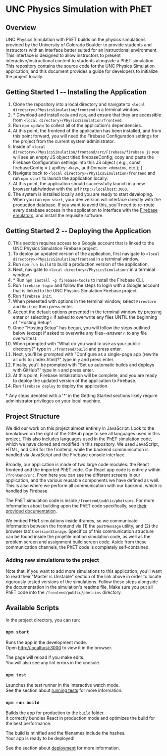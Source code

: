 # UNC Physics Simulation with PhET

## Overview
UNC Physics Simulation with PhET builds on the physics simulations provided by the University of Colorado Boulder to provide students and instructors with an interface better suited for an instructional environment. This interface is designed to allow instructors to present interactive/instructional content to students alongside a PhET simulation. This repository contains the source code for the UNC Physics Simulation application, and this document provides a guide for developers to initialize the project locally.

## Getting Started 1 -- Installing the Application
  1. Clone the repository into a local directory and navigate to `<local directory>/PhysicsSimulation/frontend` in a terminal window.
  2. \* Download and install `node` and `npm`, and ensure that they are accessible from `<local directory>/PhysicsSimulation/frontend`.
  3. Run `npm update` to collect all of the application's dependencies.
  4. At this point, the frontend of the application has been installed, and from this point forward, you will need the Firebase Configuration settings for the project from the current system administrator.
  6. Inside of `<local directory>/PhysicsSimulation/frontend/src/Firebase/firebase.js` you will see an empty JS object titled firebaseConfig; copy and paste the Firebase Configuration settings into this JS object ( e.g., const firebaseConfig = { apiKey: `<key>`, authDomain: `<domain>`, etc.}; ).
  7. Navigate back to `<local directory>/PhysicsSimulation/frontend` and run `npm start` to launch the application locally.
  8. At this point, the application should successfully launch in a new browser tab/window with the url `http://localhost:3000`.
  9. The system is installed locally and you are ready to start developing. When you run `npm start`, your dev version will interface directly with the production database. If you want to avoid this, you'll need to re-route every database access in the application to interface with the [Firebase emulators](https://firebase.google.com/docs/emulator-suite), and install the requisite software.

## Getting Started 2 -- Deploying the Application
  0. This section requires access to a Google account that is linked to the UNC Physics Simulation Firebase project.
  1. To deploy an updated version of the application, first navigate to `<local directory>/PhysicsSimulation/frontend` in a terminal window.
  2. Run `npm run build` to build a production version of the application.
  3. Next, navigate to `<local directory>/PhysicsSimulation/` in a terminal window.
  5. \* Run `npm install -g firebase-tools` to install the Firebase CLI.
  6. Run `firebase login` and follow the steps to login with a Google account that is linked to the UNC Physics Simulation Firebase project.
  7. Run `firebase init`.
  8. When presented with options in the terminal window, select `Firestore` and `Hosting` then press enter.
  9. Accept the default options presented in the terminal window by pressing enter or selecting `n` if asked to overwrite any files UNTIL the beginning of "Hosting Setup".
  11. Once "Hosting Setup" has begun, you will follow the steps outlined below (except if asked to overwrite any files--answer `n` to any file overwrites).
  12. When prompted with "What do you want to use as your public directory?" type in `./frontend/build` and press enter.
  13. Next, you'll be prompted with "Configure as a single-page app (rewrite all urls to /index.html)?" type in `y` and press enter.
  14. Finally, you'll be prompted with "Set up automatic builds and deploys with GitHub?" type in `n` and press enter.
  15. At this point, Firebase initialization will be complete, and you are ready to deploy the updated version of the application to Firebase.
  16. Run `firebase deploy` to deploy the application.

\* Any steps denoted with a '\*' in the Getting Started sections likely require administrator privileges on your local machine.

## Project Structure

We did our work on this project almost entirely in JavaScript. Look to the breakdown on the right of the GitHub page to see all languages used in this project. This also includes languages used in the PhET simulation code, which we have cloned and modified in this repository. We used JavaScript, HTML, and CSS for the frontend, while the backend communication is handled via JavaScript and the Firebase console interface.

Broadly, our application is made of two large code modules: the React frontend and the imported PhET code. Our React app code is entirely within `/frontend/src`. From here you can see the different screens in our application, and the various reusable components we have defined as well. This is also where we perform all communication with our backend, which is handled by Firebase.

The PhET simulation code is inside `/frontend/public/phetsims`. For more information about building upon the PhET code specifically, see [their provided documentation](https://github.com/phetsims/phet-info/blob/master/doc/phet-development-overview.md).

We embed PHeT simulations inside iframes, so we communicate information between the frontend via (1) the `postMessage` utility, and (2) the browser tab's `sessionStorage`. Specifics of this communication structure can be found inside the projetile motion simulation code, as well as the problem screen and assignment build screen code. Aside from these communication channels, the PhET code is completely self-contained.

### Adding new simulations to the project

Note that, if you want to add more simulations to this application, you'll want to read their "Master is Unstable" section of the link above in order to locate rigorously tested versions of the simulations. Follow these steps alongside the documentation in the simulation's readme file. Make sure you put all PhET code into the `/frontend/public/phetsims` directory.

## Available Scripts

In the project directory, you can run:

### `npm start`

Runs the app in the development mode.\
Open [http://localhost:3000](http://localhost:3000) to view it in the browser.

The page will reload if you make edits.\
You will also see any lint errors in the console.

### `npm test`

Launches the test runner in the interactive watch mode.\
See the section about [running tests](https://facebook.github.io/create-react-app/docs/running-tests) for more information.

### `npm run build`

Builds the app for production to the `build` folder.\
It correctly bundles React in production mode and optimizes the build for the best performance.

The build is minified and the filenames include the hashes.\
Your app is ready to be deployed!

See the section about [deployment](https://facebook.github.io/create-react-app/docs/deployment) for more information.
